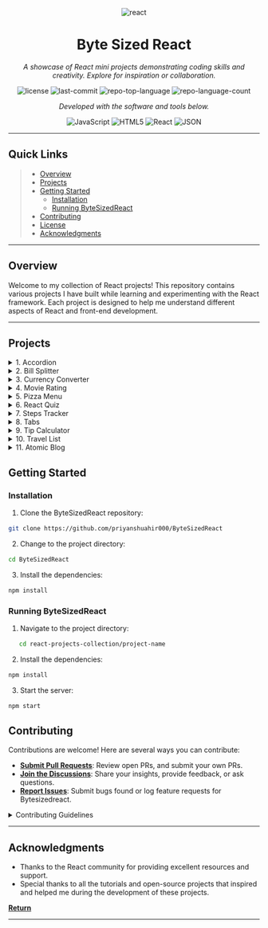 <p align="center">
  <img width="250" height="250" src="https://img.icons8.com/clouds/500/react.png" alt="react"/>
</p>
<p align="center">
    <h1 align="center">Byte Sized React</h1>
</p>
<p align="center">
    <em>A showcase of React mini projects demonstrating coding skills and creativity. Explore for inspiration or collaboration. </em>
</p>
<p align="center">
	<img src="https://img.shields.io/github/license/priyanshuahir000/ByteSizedReact?style=flat&color=0080ff" alt="license">
	<img src="https://img.shields.io/github/last-commit/priyanshuahir000/ByteSizedReact?style=flat&logo=git&logoColor=white&color=0080ff" alt="last-commit">
	<img src="https://img.shields.io/github/languages/top/priyanshuahir000/ByteSizedReact?style=flat&color=0080ff" alt="repo-top-language">
	<img src="https://img.shields.io/github/languages/count/priyanshuahir000/ByteSizedReact?style=flat&color=0080ff" alt="repo-language-count">
<p>
<p align="center">
		<em>Developed with the software and tools below.</em>
</p>
<p align="center">
	<img src="https://img.shields.io/badge/JavaScript-F7DF1E.svg?style=flat&logo=JavaScript&logoColor=black" alt="JavaScript">
	<img src="https://img.shields.io/badge/HTML5-E34F26.svg?style=flat&logo=HTML5&logoColor=white" alt="HTML5">
	<img src="https://img.shields.io/badge/React-61DAFB.svg?style=flat&logo=React&logoColor=black" alt="React">
	<img src="https://img.shields.io/badge/JSON-000000.svg?style=flat&logo=JSON&logoColor=white" alt="JSON">
</p>
<hr>

##  Quick Links

> - [ Overview](#-overview)
> - [ Projects](#-projects)
> - [ Getting Started](#-getting-started)
>   - [ Installation](#-installation)
>   - [ Running ByteSizedReact](#-running-ByteSizedReact)
> - [ Contributing](#-contributing)
> - [ License](#-license)
> - [ Acknowledgments](#-acknowledgments)

---

##  Overview

Welcome to my collection of React projects! This repository contains various projects I have built while learning and experimenting with the React framework. Each project is designed to help me understand different aspects of React and front-end development.

---

## Projects
<details>
  <summary>1. Accordion</summary>
  <p>This project is a simple Accordion component built with React. The Accordion allows users to toggle the visibility of content sections, revealing more information when a section is clicked. It’s a great way to manage and display large amounts of content in a compact space. This project demonstrates the use of state management in React, particularly focusing on handling user interactions to dynamically show or hide content. The Accordion is fully customizable, making it a reusable component in various parts of an application.</p>
  
  **Live Demo:** [Accordion](./accordion)
     <br><br>
  ![Accordion Screenshot](https://github.com/priyanshuahir000/ByteSizedReact/blob/main/index/resources/accordion.gif)
</details>
<details>
  <summary>2. Bill Splitter</summary>
  <p>The "Bill Splitter" project is a simple React application designed to help users split bills among friends or group members. This project emphasizes the use of React's state management to handle user inputs and calculations. Users can input the total bill amount, the number of people, and any additional factors like tips or discounts, and the app will automatically calculate each person's share. This project showcases the use of form handling in React, along with basic mathematical operations to provide a clear and user-friendly solution for splitting expenses.</p>
    
  **Live Demo:** [Bill Splitter](./accordion)
     <br><br>
  ![Bill Splitter Demo](https://github.com/priyanshuahir000/ByteSizedReact/blob/main/index/resources/bill-splitter.gif)
</details>
<details>
  <summary>3. Currency Converter</summary>
  <p>The "Currency Converter" project is a React application that allows users to convert amounts between different currencies. This project demonstrates the use of API integration to fetch real-time exchange rates and perform accurate currency conversions. Users can input the amount they want to convert, select the source and target currencies, and instantly see the converted value. The project highlights how to manage external data within a React app, handle user inputs, and dynamically update the UI based on fetched data, making it a practical example of using React for financial tools.</p>
    
  **Live Demo:** [Currency Converter](./accordion)
     <br><br>
  **ScreenShot**![Currency Converter Screenshot](https://github.com/priyanshuahir000/ByteSizedReact/blob/main/index/resources/currency-converter.png)
</details>
<details>
  <summary>4. Movie Rating</summary>
  <p>The "Movie Rating" project is a personalized React application where you can rate movies and create a list of those you’ve watched. This app allows you to rate each movie and then provides an analysis based on your ratings. It serves as a personal movie journal, helping you keep track of your movie-watching habits and preferences. The project highlights state management and how React can be used to build customized tools that cater to specific needs, offering both functionality and a way to reflect on your movie experiences.</p>
   
  **Live Demo:** [Movie Rating](./accordion)
     <br><br>
  **ScreenShot**![Movie rating Screenshot](https://github.com/priyanshuahir000/ByteSizedReact/blob/main/index/resources/movie-rating.gif)
</details>
<details>
  <summary>5. Pizza Menu</summary>
  <p>The "Pizza Menu" project is a React application that presents a list of available pizzas, allowing users to browse through different options. This project illustrates how to create a dynamic and responsive menu interface in React. Each pizza item includes details such as the name, description, price, and availability. The app showcases the use of component-based architecture in React, where each pizza item is a reusable component, and the entire menu is rendered based on a list of pizza objects. It’s a practical example of managing and displaying data within a React application, perfect for use in food ordering platforms.</p>
   
  **Live Demo:** [Pizza Menu](./accordion)
     <br><br>
  **ScreenShot**![Accordion Screenshot](https://github.com/priyanshuahir000/ByteSizedReact/blob/main/index/resources/pizza-menu.gif)
</details>
<details>
  <summary>6. React Quiz</summary>
  <p>The "React Quiz" project is an interactive quiz application built with React. This project allows users to take quizzes on various topics, providing a score at the end based on their performance. It demonstrates the use of state to track user answers, calculate scores, and display results. The project also includes features like timed questions, multiple-choice options, and instant feedback, making it an engaging way to test and improve knowledge. This project showcases how React can be used to create dynamic, interactive learning tools with real-time feedback.</p>
    
  **Live Demo:** [React Quiz](./accordion)
     <br><br>
  **ScreenShot**![React Quiz Screenshot](https://github.com/priyanshuahir000/ByteSizedReact/blob/main/index/resources/react-quize.gif)
</details>
<details>
  <summary>7. Steps Tracker</summary>
  <p>The "Steps Tracker" project is a React application designed to help users monitor their daily steps and track progress over time. This project demonstrates the use of state management in React to record and display the number of steps taken each day. Users can input their daily steps, and the app will provide a visual summary, showing trends and helping users stay motivated in their fitness journey. The project highlights the practical application of React for health and fitness tracking, offering a simple yet effective way to visualize and manage personal activity data.</p>
   
  **Live Demo:** [Steps Tracker](./accordion)
     <br><br>
  **ScreenShot**![Steps Tracker Screenshot](https://github.com/priyanshuahir000/ByteSizedReact/blob/main/index/resources/steps.gif)
</details>
<details>
  <summary>8. Tabs</summary>
  <p>The "Tabs" project is a React application that allows users to navigate through different content sections using a tabbed interface. Each tab displays a summary and detailed information, with the ability to toggle the visibility of the details. Users can also "like" the content, as the app includes a simple likes counter for each tab. Additionally, there’s a special "different tab" that resets the state when selected, demonstrating how React manages state across different components. This project showcases React's ability to handle dynamic content rendering and state management, making it a practical example of a tab-based user interface.</p>
    
  **Live Demo:** [Tabs](./accordion)
     <br><br>
  **ScreenShot**![Tabs Screenshot](https://github.com/priyanshuahir000/ByteSizedReact/blob/main/index/resources/tabs.png)
</details>
<details>
  <summary>9. Tip Calculator</summary>
  <p>The "Tip Calculator" is a React app designed to help users quickly calculate tips based on the satisfaction levels of both the user and a friend. The app allows users to input the bill amount and specify how satisfied each person was with the service, which influences the tip calculation. Once the bill is entered, the result dynamically updates, showing the calculated tip amount. This project is a practical application of state management and conditional rendering in React, giving users a straightforward way to split and calculate tips based on satisfaction.</p>
   
  **Live Demo:** [Tip calculator](./accordion)
     <br><br>
  **ScreenShot**![Tip calculator Screenshot](https://github.com/priyanshuahir000/ByteSizedReact/blob/main/index/resources/currency-converter.gif)
</details>
<details>
  <summary>10. Travel List</summary>
  <p>An app to create and manage a travel packing list, ensuring you never forget essential items on your trips.</p>
    
  **Live Demo:** [Accordion](./accordion)
     <br>
  **ScreenShot**![Accordion Screenshot](https://github.com/priyanshuahir000/ByteSizedReact/blob/main/bill-splitter/public/logo512.png)
</details>
<details>
  <summary>11. Atomic Blog</summary>
  <p>The "Atomic Blog" project is a React-based blogging platform where users can create, search, and manage posts. This project highlights the use of state management, derived states, and effects in React to create a dynamic user experience. The blog generates random posts using the faker library and allows users to add their own posts through a form. Additionally, it features a search function that filters posts based on user input and a dark mode toggle for enhanced user experience. The project also includes an archive section with a large number of posts that can be added back to the main blog, demonstrating efficient rendering techniques in React.</p>
    
  **Live Demo:** [Accordion](./accordion)
     <br>
  **ScreenShot**![Accordion Screenshot](https://github.com/priyanshuahir000/ByteSizedReact/blob/main/index/resources/atomic-blog.gif)
</details>



##  Getting Started

###  Installation

1. Clone the ByteSizedReact repository:

```sh
git clone https://github.com/priyanshuahir000/ByteSizedReact
```

2. Change to the project directory:

```sh
cd ByteSizedReact
```

3. Install the dependencies:

```sh
npm install
```

###  Running ByteSizedReact

1. Navigate to the project directory:
```sh
   cd react-projects-collection/project-name
```

2. Install the dependencies:
```sh
npm install
```

3. Start the server:
```sh
npm start
``` 


##  Contributing

Contributions are welcome! Here are several ways you can contribute:

- **[Submit Pull Requests](https://github.com/priyanshuahir000/ByteSizedReact/blob/main/CONTRIBUTING.md)**: Review open PRs, and submit your own PRs.
- **[Join the Discussions](https://github.com/priyanshuahir000/ByteSizedReact/discussions)**: Share your insights, provide feedback, or ask questions.
- **[Report Issues](https://github.com/priyanshuahir000/ByteSizedReact/issues)**: Submit bugs found or log feature requests for Bytesizedreact.

<details closed>
    <summary>Contributing Guidelines</summary>

1. **Fork the Repository**: Start by forking the project repository to your GitHub account.
2. **Clone Locally**: Clone the forked repository to your local machine using a Git client.
   ```sh
   git clone https://github.com/priyanshuahir000/ByteSizedReact
   ```
3. **Create a New Branch**: Always work on a new branch, giving it a descriptive name.
   ```sh
   git checkout -b new-feature-x
   ```
4. **Make Your Changes**: Develop and test your changes locally.
5. **Commit Your Changes**: Commit with a clear message describing your updates.
   ```sh
   git commit -m 'Implemented new feature x.'
   ```
6. **Push to GitHub**: Push the changes to your forked repository.
   ```sh
   git push origin new-feature-x
   ```
7. **Submit a Pull Request**: Create a PR against the original project repository. Clearly describe the changes and their motivations.

Once your PR is reviewed and approved, it will be merged into the main branch.

</details>

---

##  Acknowledgments

- Thanks to the React community for providing excellent resources and support.
- Special thanks to all the tutorials and open-source projects that inspired and helped me during the development of these projects.

[**Return**](#-quick-links)

---
